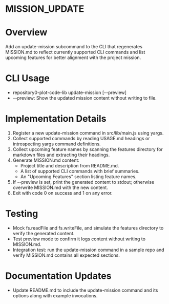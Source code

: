 # MISSION_UPDATE

# Overview
Add an update-mission subcommand to the CLI that regenerates MISSION.md to reflect currently supported CLI commands and list upcoming features for better alignment with the project mission.

# CLI Usage
- repository0-plot-code-lib update-mission [--preview]
- --preview: Show the updated mission content without writing to file.

# Implementation Details
1. Register a new update-mission command in src/lib/main.js using yargs.
2. Collect supported commands by reading USAGE.md headings or introspecting yargs command definitions.
3. Collect upcoming feature names by scanning the features directory for markdown files and extracting their headings.
4. Generate MISSION.md content:
   - Project title and description from README.md.
   - A list of supported CLI commands with brief summaries.
   - An "Upcoming Features" section listing feature names.
5. If --preview is set, print the generated content to stdout; otherwise overwrite MISSION.md with the new content.
6. Exit with code 0 on success and 1 on any error.

# Testing
- Mock fs.readFile and fs.writeFile, and simulate the features directory to verify the generated content.
- Test preview mode to confirm it logs content without writing to MISSION.md.
- Integration test: run the update-mission command in a sample repo and verify MISSION.md contains all expected sections.

# Documentation Updates
- Update README.md to include the update-mission command and its options along with example invocations.